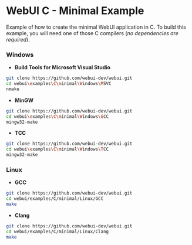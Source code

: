 
# WebUI C - Minimal Example

Example of how to create the minimal WebUI application in C. To build this example, you will need one of those C compilers (*no dependencies are required*).

### Windows

- **Build Tools for Microsoft Visual Studio**
```sh
git clone https://github.com/webui-dev/webui.git
cd webui\examples\C\minimal\Windows\MSVC
nmake
```

- **MinGW**
```sh
git clone https://github.com/webui-dev/webui.git
cd webui\examples\C\minimal\Windows\GCC
mingw32-make
```

- **TCC**
```sh
git clone https://github.com/webui-dev/webui.git
cd webui\examples\C\minimal\Windows\TCC
mingw32-make
```

### Linux

- **GCC**
```sh
git clone https://github.com/webui-dev/webui.git
cd webui/examples/C/minimal/Linux/GCC
make
```

- **Clang**
```sh
git clone https://github.com/webui-dev/webui.git
cd webui/examples/C/minimal/Linux/Clang
make
```
